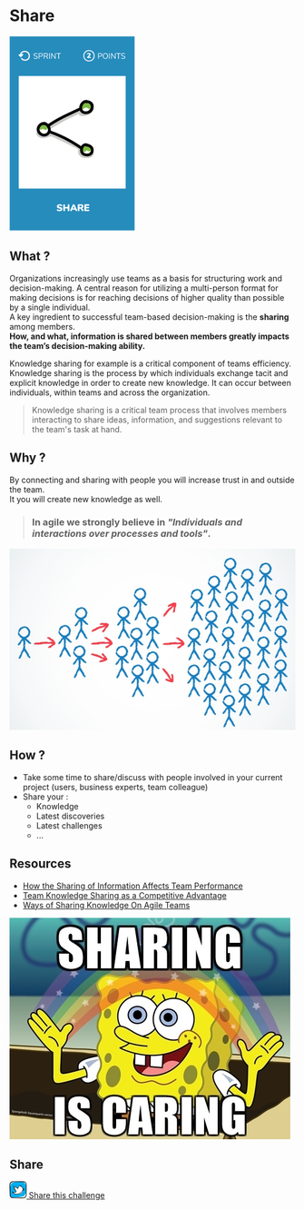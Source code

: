 # Share
![Share](images/share.png)  

## What ?
Organizations increasingly use teams as a basis for structuring work and decision-making. A central reason for utilizing a multi-person format for making decisions is for reaching decisions of higher quality than possible by a single individual.  
A key ingredient to successful team-based decision-making is the **sharing** among members.  
**How, and what, information is shared between members greatly impacts the team’s decision-making ability.** 

Knowledge sharing for example is a critical component of teams efficiency. Knowledge sharing is the process by which individuals exchange tacit and explicit knowledge in order to create new knowledge.
It can occur between individuals, within teams and across the organization. 

> Knowledge sharing is a critical team process that involves members interacting to share ideas, information, and suggestions relevant to the team's task at hand.

## Why ?
By connecting and sharing with people you will increase trust in and outside the team.  
It you will create new knowledge as well.  

> ### In agile we strongly believe in *"Individuals and interactions over processes and tools"*.

![Share](images/share2.jpg)

## How ?
* Take some time to share/discuss with people involved in your current project (users, business experts, team colleague)
* Share your :
    * Knowledge
    * Latest discoveries
    * Latest challenges
    * ...

## Resources
* [How the Sharing of Information Affects Team Performance](http://www.degarmo.com/how-the-sharing-of-information-affects-team-performance)
* [Team Knowledge Sharing as a Competitive Advantage](https://www.sesp.northwestern.edu/masters-learning-and-organizational-change/knowledge-lens/stories/2012/knowledge-sharing-leveraging-trust-and-leadership-to-increase-team-performance.html)
* [Ways of Sharing Knowledge On Agile Teams](https://www.frontrowagile.com/blog/posts/86-ways-of-sharing-knowledge-on-agile-teams)

![Share](images/share1.jpg)

## Share
![Share](../images/twitter.png)[ Share this challenge](https://twitter.com/home?status=I%20have%20just%20completed%20the%20Share%20%23craft_challenges%20from%20%40agilepartner%20http://tiny.cc/bd40wy)